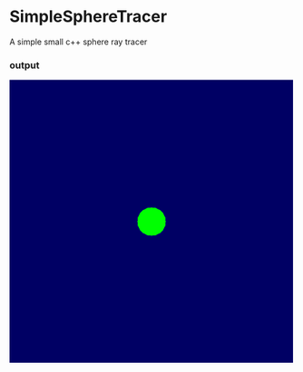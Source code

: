 # SimpleSphereTracer
A simple small c++ sphere ray tracer

### output
![alt tag](rayTracedCircle.jpg)
